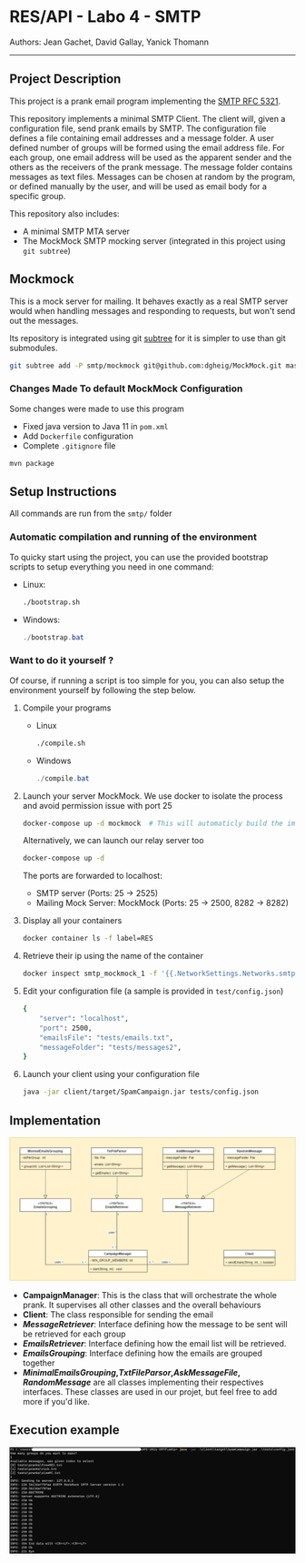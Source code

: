 # RES/API - Labo 4 - SMTP

Authors: Jean Gachet, David Gallay, Yanick Thomann

---

## Project Description

This project is a prank email program implementing the [SMTP RFC 5321](https://datatracker.ietf.org/doc/html/rfc5321).

This repository implements a minimal SMTP Client. The client will, given a configuration file, send prank emails by SMTP. The configuration file defines a file containing email addresses and a message folder. A user defined number of groups will be formed using the email address file. For each group, one email address will be used as the apparent sender and the others as the receivers of the prank message. The message folder contains messages as text files. Messages can be chosen at random by the program, or defined manually by the user, and will be used as email body for a specific group.

This repository also includes:

* A minimal SMTP MTA server
* The MockMock SMTP mocking server (integrated in this project using `git subtree`)



## Mockmock

This is a mock server for mailing. It behaves exactly as a real SMTP server would when handling messages and responding to requests, but won't send out the messages.

Its repository is integrated using git [subtree](https://www.atlassian.com/git/tutorials/git-subtree) for it is simpler to use than git submodules.

```bash
git subtree add -P smtp/mockmock git@github.com:dgheig/MockMock.git master
```

### Changes Made To default MockMock Configuration

Some changes were made to use this program

* Fixed java version to Java 11 in `pom.xml`
* Add `Dockerfile` configuration
* Complete `.gitignore` file

```bash
mvn package
```



## Setup Instructions

All commands are run from the `smtp/` folder

### Automatic compilation and running of the environment

To quicky start using the project, you can use the provided bootstrap scripts to setup everything you need in one command:

- Linux: 
  ```bash
  ./bootstrap.sh
  ```
- Windows: 
  ```powershell
  ./bootstrap.bat
  ```



### Want to do it yourself ?

Of course, if running a script is too simple for you, you can also setup the environment yourself by following the step below.

1. Compile your programs

   * Linux

     ```bash
     ./compile.sh
     ```

   * Windows

     ```powershell
     ./compile.bat
     ```
     

2. Launch your server MockMock. We use docker to isolate the process and avoid permission issue with port 25

   ```bash
   docker-compose up -d mockmock  # This will automaticly build the image
   ```

   Alternatively, we can launch our relay server too

   ```bash
   docker-compose up -d
   ```

   The ports are forwarded to localhost:

   * SMTP server (Ports: 25 -> 2525)
   * Mailing Mock Server: MockMock (Ports: 25 -> 2500, 8282 -> 8282)

3. Display all your containers

   ```bash
   docker container ls -f label=RES
   ```

4. Retrieve their ip using the name of the container

   ```bash
   docker inspect smtp_mockmock_1 -f '{{.NetworkSettings.Networks.smtp_default.IPAddress}}'
   ```

5. Edit your configuration file (a sample is provided in `test/config.json`)

   ```bash
   {
       "server": "localhost",
       "port": 2500,
       "emailsFile": "tests/emails.txt",
       "messageFolder": "tests/messages2",
   }
   ```
   
6. Launch your client using your configuration file

   ```bash
   java -jar client/target/SpamCampaign.jar tests/config.json
   ```




## Implementation

![](figures/ClassDiag.png)

* **CampaignManager**: This is the class that will orchestrate the whole  prank. It supervises all other classes and the overall behaviours
* **Client**: The class responsible for sending the email
* **_MessageRetriever_**: Interface defining how the message to be sent will be retrieved for each group
* **_EmailsRetriever_**: Interface defining how the email list will be retrieved.
* **_EmailsGrouping_**: Interface defining how the emails are grouped together 
* **_MinimalEmailsGrouping_,_TxtFileParsor_,_AskMessageFile_, _RandomMessage_** are all classes implementing their respectives interfaces. These classes are used in our projet, but feel free to add more if you'd like.


## Execution example
![](figures/sampleExecution.png)